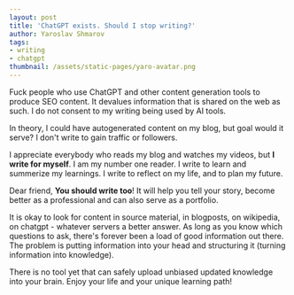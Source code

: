 ```yaml
---
layout: post
title: 'ChatGPT exists. Should I stop writing?'
author: Yaroslav Shmarov
tags: 
- writing
- chatgpt
thumbnail: /assets/static-pages/yaro-avatar.png
---
```


Fuck people who use ChatGPT and other content generation tools to produce SEO content. It devalues information that is shared on the web as such. I do not consent to my writing being used by AI tools.

In theory, I could have autogenerated content on my blog, but goal would it serve? I don't write to gain traffic or followers. 

I appreciate everybody who reads my blog and watches my videos, but **I write for myself**. I am my number one reader. I write to learn and summerize my learnings. I write to reflect on my life, and to plan my future.

Dear friend, **You should write too**! It will help you tell your story, become better as a professional and can also serve as a portfolio.

It is okay to look for content in source material, in blogposts, on wikipedia, on chatgpt - whatever servers a better answer. As long as you know which questions to ask, there's forever been a load of good information out there. The problem is putting information into your head and structuring it (turning information into knowledge). 

There is no tool yet that can safely upload unbiased updated knowledge into your brain. Enjoy your life and your unique learning path!
